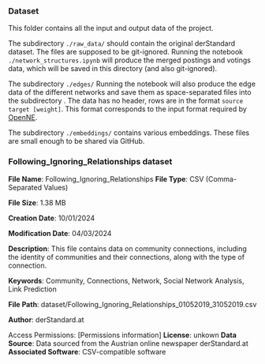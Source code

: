### Dataset


This folder contains all the input and output data of the project.


The subdirectory `./raw_data/` should contain the original derStandard dataset. 
The files are supposed to be git-ignored. 
Running the notebook `./network_structures.ipynb` will produce the
merged postings and votings data, which will be saved in this directory (and also git-ignored).


The subdirectory `./edges/`
Running the notebook will also produce the edge data of the different networks 
and save them as space-separated files into the subdirectory . 
The data has no header, rows are in the format `source target [weight]`. 
This format corresponds to the input format required by [OpenNE](https://github.com/thunlp/OpenNE).

The subdirectory `./embeddings/` contains various embeddings. These files are small enough to be shared via GitHub.

### Following_Ignoring_Relationships dataset


**File Name**: Following_Ignoring_Relationships
**File Type**: CSV (Comma-Separated Values) 

**File Size**: 1.38 MB

**Creation Date**: 10/01/2024

**Modification Date**: 04/03/2024

**Description**: This file contains data on community connections, including the identity of communities and their connections, along with the type of connection.

**Keywords**: Community, Connections, Network, Social Network Analysis, Link Prediction

**File Path**: dataset/Following_Ignoring_Relationships_01052019_31052019.csv

**Author**: derStandard.at

Access Permissions: [Permissions information]
**License**: unkown
**Data Source**: Data sourced from the Austrian online newspaper derStandard.at
**Associated Software**: CSV-compatible software

